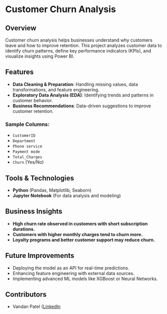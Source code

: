# Customer Churn Analysis

## Overview
Customer churn analysis helps businesses understand why customers leave and how to improve retention. This project analyzes customer data to identify churn patterns, define key performance indicators (KPIs), and visualize insights using Power BI.

## Features
- **Data Cleaning & Preparation**: Handling missing values, data transformations, and feature engineering.
- **Exploratory Data Analysis (EDA)**: Identifying trends and patterns in customer behavior.
- **Business Recommendations**: Data-driven suggestions to improve customer retention.


### Sample Columns:
- `CustomerID`
- `Department`
- `Phone service`
- `Payment mode`
- `Total_Charges`
- `Churn` (Yes/No)

## Tools & Technologies
- **Python** (Pandas, Matplotlib, Seaborn)
- **Jupyter Notebook** (For data analysis and modeling)


## Business Insights
- **High churn rate observed in customers with short subscription durations.**
- **Customers with higher monthly charges tend to churn more.**
- **Loyalty programs and better customer support may reduce churn.**

## Future Improvements
- Deploying the model as an API for real-time predictions.
- Enhancing feature engineering with external data sources.
- Implementing advanced ML models like XGBoost or Neural Networks.

## Contributors
- Vandan Patel ([LinkedIn](https://linkedin.com/in/vandanpatel2003)

